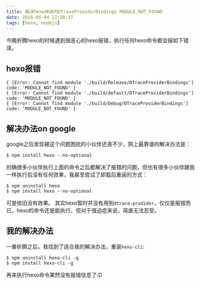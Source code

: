 ```yaml
---
title: 解决hexo神烦的DTraceProviderBindings MODULE_NOT_FOUND
date: 2016-05-04 22:28:37
tags: [hexo, nodejs]
---
```


今晚折腾hexo的时候遇到很恶心的hexo报错，执行任何hexo命令都会报如下错误。
## hexo报错
```
{ [Error: Cannot find module './build/Release/DTraceProviderBindings'] code: 'MODULE_NOT_FOUND' }
{ [Error: Cannot find module './build/default/DTraceProviderBindings'] code: 'MODULE_NOT_FOUND' }
{ [Error: Cannot find module './build/Debug/DTraceProviderBindings'] code: 'MODULE_NOT_FOUND' }
```

## 解决办法on google
google之后发现被这个问题困扰的小伙伴还真不少，网上最靠谱的解决办法是：
```
$ npm install hexo --no-optional
```
的确很多小伙伴执行上面的命令之后都解决了报错的问题，但也有很多小伙伴跟我一样执行后没有任何效果，我甚至尝试了卸载后重装的方式：
```
$ npm uninstall hexo
$ npm install hexo --no-optional
```
可是依旧没有效果。
其实hexo暂时并没有用到`dtrace-prodider`，仅仅是报错而已，hexo的命令还是能执行，但对于强迫症来说，简直无法忍受。

## 我的解决办法
一番折腾之后，我找到了适合我的解决办法，重装`hexo-cli`:
```
$ npm uninstall hexo-cli -g
$ npm install hexo-cli -g
```
再来执行hexo命令果然没有报错信息了:D
